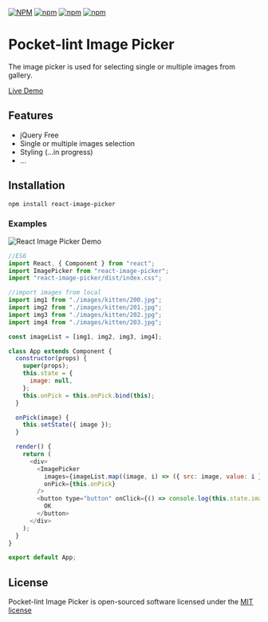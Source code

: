 [![NPM](https://img.shields.io/npm/v/react-image-picker.svg)](https://www.npmjs.com/package/react-image-picker)
[![npm](https://img.shields.io/npm/dt/react-image-picker.svg)](https://www.npmjs.com/package/react-image-picker)
[![npm](https://img.shields.io/npm/dm/react-image-picker.svg)](https://www.npmjs.com/package/react-image-picker)
[![npm](https://img.shields.io/npm/l/react-image-picker.svg)](http://opensource.org/licenses/MIT)

# Pocket-lint Image Picker

The image picker is used for selecting single or multiple images from gallery.

[Live Demo](https://bagongkia.github.io/react-image-picker/)

## Features

- jQuery Free
- Single or multiple images selection
- Styling (...in progress)
- ...

## Installation

```
npm install react-image-picker
```

### Examples

![React Image Picker Demo](https://raw.githubusercontent.com/bagongkia/react-image-picker/master/docs/img/react-image-picker-demo.jpg)

```javascript
//ES6
import React, { Component } from "react";
import ImagePicker from "react-image-picker";
import "react-image-picker/dist/index.css";

//import images from local
import img1 from "./images/kitten/200.jpg";
import img2 from "./images/kitten/201.jpg";
import img3 from "./images/kitten/202.jpg";
import img4 from "./images/kitten/203.jpg";

const imageList = [img1, img2, img3, img4];

class App extends Component {
  constructor(props) {
    super(props);
    this.state = {
      image: null,
    };
    this.onPick = this.onPick.bind(this);
  }

  onPick(image) {
    this.setState({ image });
  }

  render() {
    return (
      <div>
        <ImagePicker
          images={imageList.map((image, i) => ({ src: image, value: i }))}
          onPick={this.onPick}
        />
        <button type="button" onClick={() => console.log(this.state.image)}>
          OK
        </button>
      </div>
    );
  }
}

export default App;
```

## License

Pocket-lint Image Picker is open-sourced software licensed under the [MIT license](http://opensource.org/licenses/MIT)
